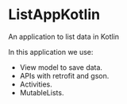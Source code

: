 # ListAppKotlin

An application to list data in Kotlin

In this application we use:

- View model to save data.
- APIs with retrofit and gson.
- Activities.
- MutableLists.
